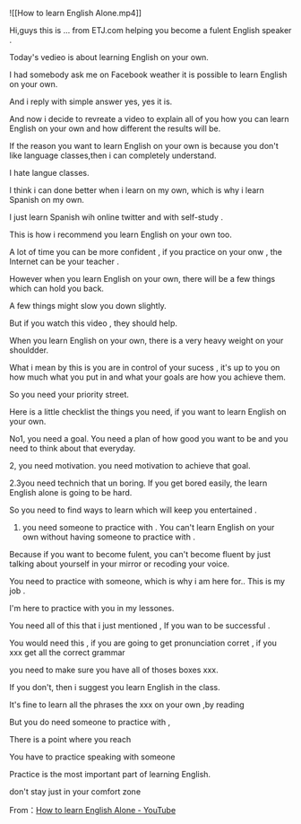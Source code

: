 

![[How to learn English Alone.mp4]]



 

Hi,guys this is ... from ETJ.com helping you become a fulent English speaker .


Today's vedieo is about learning English on your own.

I had somebody ask me on Facebook weather it is possible to learn English on your own.

And i reply with simple answer  yes, yes it is.

And now i decide to revreate a video to explain all of you  how you can learn English on your own  and how different the results  will be.

If the reason you want to learn English on your own is because you don't like language classes,then i can completely understand.

I hate langue classes.

I think i can done better when i learn on my own, which is why i learn Spanish on my own.

I just learn Spanish wih online twitter and with  self-study .


This is how i recommend you learn English on your own too.

A lot of time you can be more  confident , if you practice on your onw , the Internet can be your teacher . 

However when you learn English on your own,  there will be a few things which can hold you back.

A few things might slow you down slightly.

But if you watch this video ,  they   should help.

When you learn English on your own, there is a very  heavy weight on your shouldder.

What i mean by this  is you are in control of  your sucess , it's up to you  on how much what you put in and what your goals are 
how you  achieve them.

So you need your priority street.

Here is a little checklist the things you need, if you want  to learn English on your own.

No1, you need a goal. You need a plan of  how good you want to be and you need to think about that everyday.

2, you need motivation. you need  motivation to achieve that goal.

2.3you need  technich that un boring.  If you get bored easily,  the learn English alone is going to be hard.

So you need to find ways to learn which will keep you entertained .

1. you need someone to practice with .
You can't learn English on your own without having someone to practice with .

Because if you want to become fulent,  you can't become fluent by just talking about yourself in your mirror or recoding your voice.

You need to practice with someone, which is why i am here for.. This is my job .

I'm here to practice with you in my lessones.

You need all of this that i just mentioned , If  you wan to be successful . 

You would need this , if you are going to get pronunciation corret  ,  if you xxx get all the correct grammar 


you need to make sure you have all of thoses  boxes xxx.

If you don't, then i suggest you learn English in the class.

It's fine  to learn all the  phrases  the  xxx  on your own ,by reading 

But  you do need someone to practice with ,

There is a point where you reach 

You have to practice speaking with someone 

Practice is the  most important part of  learning English.


don't stay just in your comfort zone




From：[How to learn English Alone - YouTube](https://www.youtube.com/watch?v=QdkzeNAgrWg)